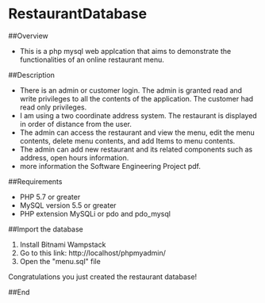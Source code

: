 # RestaurantDatabase

##Overview

- This is a php mysql web applcation that aims to demonstrate the functionalities of an online restaurant menu.



##Description 
- There is an admin or customer login. The admin is granted read and write privileges to all the contents of the application. The customer had read only privileges.
- I am using a two coordinate address system. The restaurant is displayed in order of distance from the user. 
- The admin can access the restaurant and view the menu, edit the menu contents, delete menu contents, and add Items to menu contents. 
- The admin can add new restaurant and its related components such as address, open hours information.
- more information the Software Engineering Project pdf.

##Requirements
- PHP 5.7 or greater
- MySQL version 5.5 or greater
- PHP extension MySQLi or pdo and pdo_mysql

##Import the database
 1.  Install Bitnami Wampstack
 2. Go to this link: http://localhost/phpmyadmin/
 3. Open the "menu.sql" file
 
Congratulations you just created the restaurant database!

##End
